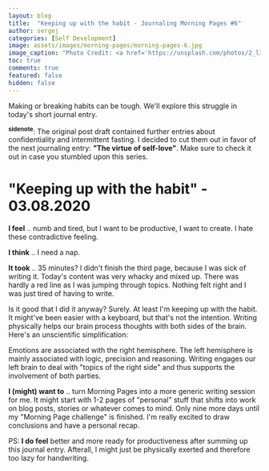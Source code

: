 ```yaml
---
layout: blog
title:  "Keeping up with the habit - Journaling Morning Pages #6"
author: sergej
categories: [Self Development]
image: assets/images/morning-pages/morning-pages-6.jpg
image_caption: "Photo Credit: <a href='https://unsplash.com/photos/2_l3lUpn4vE' target='_blank'>Behnam Norouzi</a>"
toc: true
comments: true
featured: false
hidden: false
---
```


Making or breaking habits can be tough.
We'll explore this struggle in today's short journal entry.

<sup>**sidenote**</sup>:
The original post draft contained further entries about confidentiality and intermittent fasting.
I decided to cut them out in favor of the next journaling entry: **"The virtue of self-love"**.
Make sure to check it out in case you stumbled upon this series.

# "Keeping up with the habit" - 03.08.2020
**I feel** .. numb and tired, but I want to be productive, I want to create.
I hate these contradictive feeling.

**I think** .. I need a nap.

**It took** .. 35 minutes? I didn't finish the third page, because I was sick of writing it.
Today's content was very whacky and mixed up.
There was hardly a red line as I was jumping through topics.
Nothing felt right and I was just tired of having to write.

Is it good that I did it anyway?
Surely.
At least I'm keeping up with the habit.
It might've been easier with a keyboard, but that's not the intention.
Writing physically helps our brain process thoughts with both sides of the brain.
Here's an unscientific simplification:

Emotions are associated with the right hemisphere.
The left hemisphere is mainly associated with logic, precision and reasoning.
Writing engages our left brain to deal with "topics of the right side" and thus supports the involvement of both parties.

**I (might) want to** .. turn Morning Pages into a more generic writing session for me.
It might start with 1-2 pages of "personal" stuff that shifts into work on blog posts, stories or whatever comes to mind.
Only nine more days until my "Morning Page challenge" is finished.
I'm really excited to draw conclusions and have a personal recap.

PS: **I do feel** better and more ready for productiveness after summing up this journal entry.
Afterall, I might just be physically exerted and therefore too lazy for handwriting.